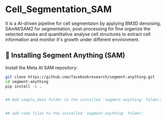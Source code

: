 # Cell_Segmentation_SAM
It is a AI-driven pipeline for cell segmentaion by applying BM3D denoising, SAmM/SAM2 for segmentation, post-processing for fine organize the selected masks and quantitative analyse cell structures to extract cell information and monitor it's growth under different environment. 



## 🧠 Installing Segment Anything (SAM)

Install the Meta AI SAM repository:

```bash
git clone https://github.com/facebookresearch/segment-anything.git
cd segment-anything
pip install -e .


## Add sample_data folder to the installed 'segment-anything' folder;


## add code files to the installed 'segment-anything' folder;
